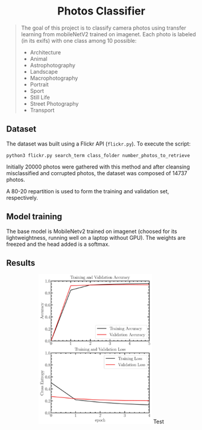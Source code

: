 <h1 align=center style=""> Photos Classifier  </h1>
    <blockquote> 
        The goal of this project is to classify camera photos using transfer learning from mobileNetV2 trained on imagenet. Each photo is labeled (in its exifs) with one class among 10 possible: 
        <ul>
            <li> Architecture
            <li> Animal
            <li> Astrophotography
            <li> Landscape
            <li> Macrophotography
            <li> Portrait
            <li> Sport
            <li> Still Life
            <li> Street Photography
            <li> Transport
        </ul>
    </blockquote>

## Dataset
The dataset was built using a Flickr API (`flickr.py`).
To execute the script:
```
python3 flickr.py search_term class_folder number_photos_to_retrieve
```

Initially $20000$ photos were gathered with this method and after cleansing misclassified and corrupted photos, the dataset was composed of $14737$ photos.

A 80-20 repartition is used to form the training and validation set, respectively. 

## Model training
The base model is MobileNetv2 trained on imagenet (choosed for its lightweightness, running well on a laptop without GPU).
The weights are freezed and the head added is a softmax.
 

## Results
<!-- <figure style="text-align: center;">
    <img src="accuracy_loss.jpg" width="300" class="center" style="text-align: center;">
    <figcaption style="text-align: center;">Accuracy and loss evolution of the training and validation sets.</figcaption> 
</figure> -->

<!--  ![My Caption](accuracy_loss.jpg){width="300" style="text-align: center"} -->
<p align="center">
<img src="accuracy_loss.jpg" width="300" class="center">
Test
<!-- <p align="center"> Fig </p> -->
</p>
